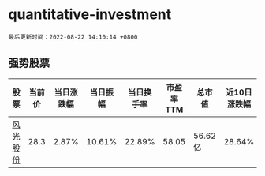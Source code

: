 # quantitative-investment

`最后更新时间：2022-08-22 14:10:14 +0800`

## 强势股票

|股票|当前价|当日涨跌幅|当日振幅|当日换手率|市盈率TTM|总市值|近10日涨跌幅|
|----|----|----|----|----|----|----|----|
|[风光股份](https://xueqiu.com/S/SZ301100)|28.3|2.87%|10.61%|22.89%|58.05|56.62亿|28.64%|
